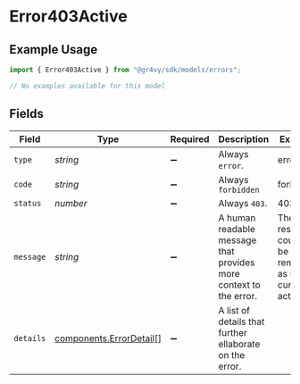 # Error403Active

## Example Usage

```typescript
import { Error403Active } from "@gr4vy/sdk/models/errors";

// No examples available for this model
```

## Fields

| Field                                                              | Type                                                               | Required                                                           | Description                                                        | Example                                                            |
| ------------------------------------------------------------------ | ------------------------------------------------------------------ | ------------------------------------------------------------------ | ------------------------------------------------------------------ | ------------------------------------------------------------------ |
| `type`                                                             | *string*                                                           | :heavy_minus_sign:                                                 | Always `error`.                                                    | error                                                              |
| `code`                                                             | *string*                                                           | :heavy_minus_sign:                                                 | Always `forbidden`                                                 | forbidden                                                          |
| `status`                                                           | *number*                                                           | :heavy_minus_sign:                                                 | Always `403`.                                                      | 403                                                                |
| `message`                                                          | *string*                                                           | :heavy_minus_sign:                                                 | A human readable message that provides more context to the error.  | The resource could not be removed as it is currently active        |
| `details`                                                          | [components.ErrorDetail](../../models/components/errordetail.md)[] | :heavy_minus_sign:                                                 | A list of details that further ellaborate on the error.            |                                                                    |